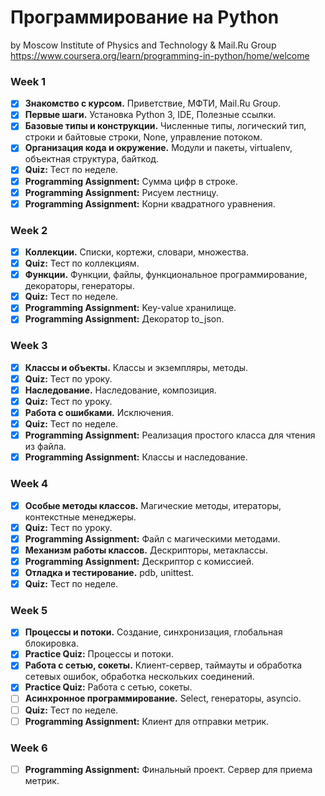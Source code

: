 # Программирование на Python
by Moscow Institute of Physics and Technology & Mail.Ru Group<br>
https://www.coursera.org/learn/programming-in-python/home/welcome

### Week 1
- [X] **Знакомство с курсом.** Приветствие, МФТИ, Mail.Ru Group.
- [X] **Первые шаги.** Установка Python 3, IDE, Полезные ссылки. 
- [X] **Базовые типы и конструкции.** Численные типы, логический тип, строки и байтовые строки, None, управление потоком.
- [X] **Организация кода и окружение.** Модули и пакеты, virtualenv, объектная структура, байткод.
- [X] **Quiz:** Тест по неделе.
- [X] **Programming Assignment:** Сумма цифр в строке.
- [X] **Programming Assignment:** Рисуем лестницу.
- [X] **Programming Assignment:** Корни квадратного уравнения.

### Week 2
- [X] **Коллекции.** Списки, кортежи, словари, множества.
- [X] **Quiz:** Тест по коллекциям.
- [X] **Функции.** Функции, файлы, функциональное программирование, декораторы, генераторы. 
- [X] **Quiz:** Тест по неделе.
- [X] **Programming Assignment:** Key-value хранилище.
- [X] **Programming Assignment:** Декоратор to_json.

### Week 3
- [X] **Классы и объекты.** Классы и экземпляры, методы.
- [X] **Quiz:** Тест по уроку.
- [X] **Наследование.** Наследование, композиция.
- [X] **Quiz:** Тест по уроку.
- [X] **Работа с ошибками.** Исключения.
- [X] **Quiz:** Тест по неделе.
- [X] **Programming Assignment:** Реализация простого класса для чтения из файла.
- [X] **Programming Assignment:** Классы и наследование.

### Week 4
- [X] **Особые методы классов.** Магические методы, итераторы, контекстные менеджеры.
- [X] **Quiz:** Тест по уроку.
- [X] **Programming Assignment:** Файл с магическими методами.
- [X] **Механизм работы классов.** Дескрипторы, метаклассы.
- [X] **Programming Assignment:** Дескриптор с комиссией.
- [X] **Отладка и тестирование.** pdb, unittest.
- [X] **Quiz:** Тест по неделе.

### Week 5
- [X] **Процессы и потоки.** Создание, синхронизация, глобальная блокировка.
- [X] **Practice Quiz:** Процессы и потоки.
- [X] **Работа с сетью, сокеты.** Клиент-сервер, таймауты и обработка сетевых ошибок, обработка нескольких соединений.
- [X] **Practice Quiz:** Работа с сетью, сокеты.
- [ ] **Асинхронное программирование.** Select, генераторы, asyncio.
- [ ] **Quiz:** Тест по неделе.
- [ ] **Programming Assignment:** Клиент для отправки метрик.

### Week 6
- [ ] **Programming Assignment:** Финальный проект. Сервер для приема метрик.
